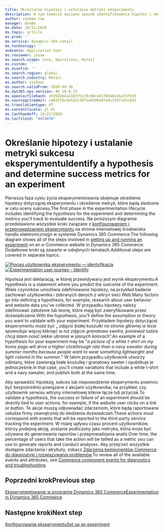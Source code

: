 ```yaml
---
title: Określanie hipotezy i ustalanie metryki eksperymentu
description: W tym temacie opisano sposób identyfikowania hipotez i metryk sukcesu dla eksperymentu, który zostanie przeprowadzony na stronie internetowej środowiska handlu elektronicznego w systemie Dynamics 365 Commerce.
author: sushma-rao
manager: AnnBe
ms.date: 10/21/2020
ms.topic: article
ms.prod: ''
ms.service: dynamics-365-retail
ms.technology: ''
audience: Application User
ms.reviewer: josaw
ms.search.scope: Core, Operations, Retail
ms.custom: ''
ms.assetid: ''
ms.search.region: global
ms.search.industry: Retail
ms.author: sushmar
ms.search.validFrom: 2020-09-30
ms.dyn365.ops.version: AX 10.0.13
ms.openlocfilehash: 43358264a2107fb139c00ce617054be16a74f935
ms.sourcegitcommit: cd83f2bc0e52e13071ad306e07e4c255fc65cb03
ms.translationtype: HT
ms.contentlocale: pl-PL
ms.lasthandoff: 10/22/2020
ms.locfileid: "4415078"
---
```

# <a name="identify-a-hypothesis-and-determine-success-metrics-for-an-experiment"></a><span data-ttu-id="873b6-103">Określanie hipotezy i ustalanie metryki sukcesu eksperymentu</span><span class="sxs-lookup"><span data-stu-id="873b6-103">Identify a hypothesis and determine success metrics for an experiment</span></span>
<span data-ttu-id="873b6-104">Pierwsza faza cyklu życia eksperymentowania obejmuje określenie hipotezy dotyczącej eksperymentu i określenie metryk, które będą śledzone w celu oceny sukcesu.</span><span class="sxs-lookup"><span data-stu-id="873b6-104">The first phase in the experimentation lifecycle includes identifying the hypothesis for the experiment and determining the metrics you'll track to evaluate success.</span></span> <span data-ttu-id="873b6-105">Na poniższym diagramie przedstawiono wszystkie kroki związane z [konfigurowaniem i przeprowadzaniem eksperymentu](experimentation-overview.md) na stronie internetowej środowiska handlu elektronicznego w systemie Dynamics 365 Commerce.</span><span class="sxs-lookup"><span data-stu-id="873b6-105">The following diagram shows all of the steps involved in [setting up and running an experiment](experimentation-overview.md) on an e-Commerce website in Dynamics 365 Commerce.</span></span> <span data-ttu-id="873b6-106">Dodatkowe kroki są zawarte w odrębnych tematach.</span><span class="sxs-lookup"><span data-stu-id="873b6-106">Additional steps are covered in separate topics.</span></span> 

<span data-ttu-id="873b6-107">[ ![Proces użytkownika eksperymentu — identyfikacja](./media/experimentation_identify.svg) ](./media/experimentation_identify.svg#lightbox)</span><span class="sxs-lookup"><span data-stu-id="873b6-107">[ ![Experimentation user journey - Identify](./media/experimentation_identify.svg) ](./media/experimentation_identify.svg#lightbox)</span></span>

<span data-ttu-id="873b6-108">Hipoteza jest deklaracją, w której przewidywany jest wynik eksperymentu.</span><span class="sxs-lookup"><span data-stu-id="873b6-108">A hypothesis is a statement where you predict the outcome of the experiment.</span></span> <span data-ttu-id="873b6-109">Wiele czynników umożliwia zdefiniowanie hipotezy, na przykład badanie zachowań użytkownika i zebranych danych z witryn sieci Web.</span><span class="sxs-lookup"><span data-stu-id="873b6-109">Many factors go into defining a hypothesis, for example, research about user behavior and website data you've collected.</span></span> <span data-ttu-id="873b6-110">W przypadku hipotezy należy zdefiniować założenie lub teorię, które mają być zweryfikowane przez doświadczenie.</span><span class="sxs-lookup"><span data-stu-id="873b6-110">With the hypothesis, you'll define the assumption or theory you want to validate with your experiment.</span></span> <span data-ttu-id="873b6-111">Przykładem hipotezy dotyczącej eksperymentu może być „ *zdjęcie białej koszulki na stronie głównej w lecie spowoduje więcej kliknięć w niż zdjęcie granatowa swetra, ponieważ ludzie chcą latem nosić lekkie ubrania w jasnych kolorach*”.</span><span class="sxs-lookup"><span data-stu-id="873b6-111">An example of a hypothesis for your experiment may be "*a picture of a white t-shirt on my home page will drive a higher clickthrough rate than a navy sweater during summer months because people want to wear something lightweight and light colored in the summer.*"</span></span> <span data-ttu-id="873b6-112">W takim przypadku użytkownik utworzy odmiany, które zawierają białe koszulkę i granatowy sweter i opublikuje je jednocześnie.</span><span class="sxs-lookup"><span data-stu-id="873b6-112">In that case, you'll create variations that include a white t-shirt and a navy sweater, and publish both at the same time.</span></span>

<span data-ttu-id="873b6-113">Aby sprawdzić hipotezę, sukces lub niepowodzenie eksperymentu powinno być bezpośrednio powiązane z akcjami użytkownika; na przykład, czy użytkownik serwisu witryny internetowej kliknie łącze lub przycisk.</span><span class="sxs-lookup"><span data-stu-id="873b6-113">To validate a hypothesis, the success or failure of an experiment should be directly tied to user actions; for example, if the website user clicks on a link or button.</span></span> <span data-ttu-id="873b6-114">Te akcje muszą odpowiadać zdarzeniom, które będą raportowane usłudze firmy zewnętrznej do śledzenia doświadczeń.</span><span class="sxs-lookup"><span data-stu-id="873b6-114">These actions must correspond with events that will be reported to the third-party service tracking the experiment.</span></span> <span data-ttu-id="873b6-115">W miarę upływu czasu procent użytkowników, którzy podejmą akcję, zostanie podliczony jako metryka, która może być używana do generowania raportów i przeprowadzania analiz.</span><span class="sxs-lookup"><span data-stu-id="873b6-115">Over time, the percentage of users that take the action will be tallied as a metric you can use to generate reports and conduct analyses.</span></span> <span data-ttu-id="873b6-116">Aby przejrzeć wszystkie dostępne zdarzenia i atrybuty, zobacz [Zdarzenia komponentów Commerce do diagnostyki i rozwiązywania problemów](dev-itpro/retail-component-events-diagnostics-troubleshooting.md).</span><span class="sxs-lookup"><span data-stu-id="873b6-116">To review all of the available events and attributes, see [Commerce component events for diagnostics and troubleshooting](dev-itpro/retail-component-events-diagnostics-troubleshooting.md).</span></span>

## <a name="previous-step"></a><span data-ttu-id="873b6-117">Poprzedni krok</span><span class="sxs-lookup"><span data-stu-id="873b6-117">Previous step</span></span>
[<span data-ttu-id="873b6-118">Eksperymentowanie w programie Dynamics 365 Commerce</span><span class="sxs-lookup"><span data-stu-id="873b6-118">Experimentation in Dynamics 365 Commerce</span></span>](experimentation-overview.md)


## <a name="next-step"></a><span data-ttu-id="873b6-119">Następne kroki</span><span class="sxs-lookup"><span data-stu-id="873b6-119">Next step</span></span>
[<span data-ttu-id="873b6-120">Konfigurowanie eksperymentu</span><span class="sxs-lookup"><span data-stu-id="873b6-120">Set up an experiment</span></span>](experimentation-setup.md)
